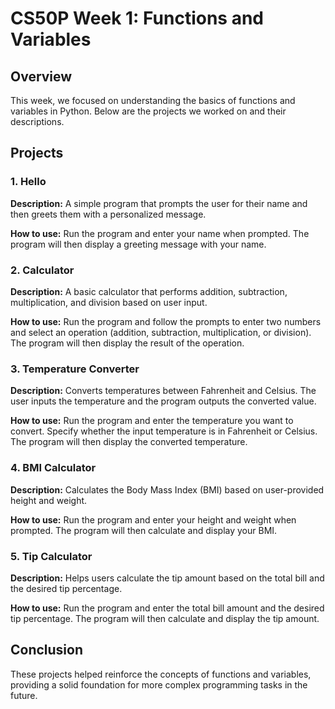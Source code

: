 # CS50P Week 1: Functions and Variables

## Overview

This week, we focused on understanding the basics of functions and variables in Python. Below are the projects we worked on and their descriptions.

## Projects

### 1. Hello

**Description:** A simple program that prompts the user for their name and then greets them with a personalized message.

**How to use:** Run the program and enter your name when prompted. The program will then display a greeting message with your name.

### 2. Calculator

**Description:** A basic calculator that performs addition, subtraction, multiplication, and division based on user input.

**How to use:** Run the program and follow the prompts to enter two numbers and select an operation (addition, subtraction, multiplication, or division). The program will then display the result of the operation.

### 3. Temperature Converter

**Description:** Converts temperatures between Fahrenheit and Celsius. The user inputs the temperature and the program outputs the converted value.

**How to use:** Run the program and enter the temperature you want to convert. Specify whether the input temperature is in Fahrenheit or Celsius. The program will then display the converted temperature.

### 4. BMI Calculator

**Description:** Calculates the Body Mass Index (BMI) based on user-provided height and weight.

**How to use:** Run the program and enter your height and weight when prompted. The program will then calculate and display your BMI.

### 5. Tip Calculator

**Description:** Helps users calculate the tip amount based on the total bill and the desired tip percentage.

**How to use:** Run the program and enter the total bill amount and the desired tip percentage. The program will then calculate and display the tip amount.

## Conclusion

These projects helped reinforce the concepts of functions and variables, providing a solid foundation for more complex programming tasks in the future.

